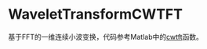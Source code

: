 # WaveletTransformCWTFT

基于FFT的一维连续小波变换，代码参考Matlab中的[cwtft](https://www.mathworks.com/help/wavelet/ref/cwtft.html)函数。
